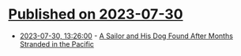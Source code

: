 # [Published on 2023-07-30](index.md)

* [2023-07-30, 13:26:00](https://soylentnews.org/article.pl?sid=23/07/29/0448245&from=rss) - [A Sailor and His Dog Found After Months Stranded in the Pacific](https://soylentnews.org/article.pl?sid=23/07/29/0448245&from=rss)

